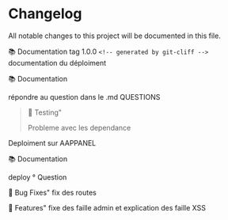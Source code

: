 # Changelog

All notable changes to this project will be documented in this file.

📚 Documentation tag 1.0.0 `<!-- generated by git-cliff --> `
documentation du déploiment

📚 Documentation

répondre au question dans le .md QUESTIONS

> 🧪 Testing"
>
> Probleme avec les dependance

Deploiment sur AAPPANEL

📚 Documentation

deploy ° Question

🐛 Bug Fixes"
fix des routes 

🚀 Features"
fixe des faille admin
et explication des faille XSS
